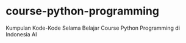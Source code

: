 # course-python-programming
Kumpulan Kode-Kode Selama Belajar Course Python Programming di Indonesia AI
